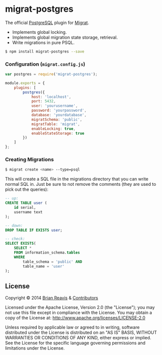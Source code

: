 # migrat-postgres

The official [PostgreSQL](http://www.postgresql.org/) plugin for [Migrat](https://github.com/naturalatlas/migrat).

- Implements global locking.
- Implements global migration state storage, retrieval. 
- Write migrations in pure PSQL.

```sh
$ npm install migrat-postgres --save
```

### Configuration (`migrat.config.js`)

```js
var postgres = require('migrat-postgres');

module.exports = {
    plugins: [
        postgres({
            host: 'localhost',
            port: 5432,
            user: 'yourusername',
            password: 'yourpassword',
            database: 'yourdatabase',
            migratSchema: 'public',
            migratTable: 'migrat',
            enableLocking: true,
            enableStateStorage: true
        })
    ]
};
```

### Creating Migrations

```sh
$ migrat create <name> --type=psql
```

This will create a SQL file in the migrations directory that you can write normal SQL in. Just be sure to not remove the comments (they are used to pick out the queries):

```sql
-- up:
CREATE TABLE user (
    id serial,
    username text
);

-- down:
DROP TABLE IF EXISTS user;

-- check:
SELECT EXISTS(
    SELECT * 
    FROM information_schema.tables 
    WHERE 
        table_schema = 'public' AND 
        table_name = 'user'
);
```

## License

Copyright &copy; 2014 [Brian Reavis](https://github.com/brianreavis) & [Contributors](https://github.com/naturalatlas/migrat-postgres/graphs/contributors)

Licensed under the Apache License, Version 2.0 (the "License"); you may not use this file except in compliance with the License. You may obtain a copy of the License at: http://www.apache.org/licenses/LICENSE-2.0

Unless required by applicable law or agreed to in writing, software distributed under the License is distributed on an "AS IS" BASIS, WITHOUT WARRANTIES OR CONDITIONS OF ANY KIND, either express or implied. See the License for the specific language governing permissions and limitations under the License.
